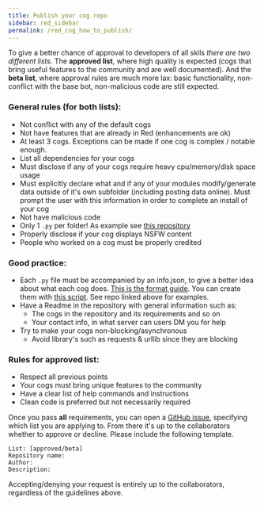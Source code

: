 ```yaml
---
title: Publish your cog repo
sidebar: red_sidebar
permalink: /red_cog_how_to_publish/
---
```


To give a better chance of approval to developers of all skils *there are two different lists*. The **approved list**, where high quality is expected (cogs that bring useful features to the community and are well documented). And the **beta list**, where approval rules are much more lax: basic functionality, non-conflict with the base bot, non-malicious code are still expected.

### General rules (for both lists):  

* Not conflict with any of the default cogs
* Not have features that are already in Red (enhancements are ok)
* At least 3 cogs. Exceptions can be made if one cog is complex / notable enough.
* List all dependencies for your cogs
* Must disclose if any of your cogs require heavy cpu/memory/disk space usage
* Must explicitly declare what and if any of your modules modify/generate data outside of it's own subfolder (including posting data online). Must prompt the user with this information in order to complete an install of your cog
* Not have malicious code
* Only 1 ``.py`` per folder! As example see [this repository](https://github.com/Twentysix26/26-Cogs)
* Properly disclose if your cog displays NSFW content
* People who worked on a cog must be properly credited

### Good practice:  

* Each ``.py`` file must be accompanied by an info.json, to give a better idea about what each cog does. [This is the format guide](http://twentysix26.github.io/Red-Docs/red_cog_info_json/). You can create them with [this script](https://gist.github.com/Twentysix26/73a2a09238d6875b5cb7). See repo linked above for examples.
* Have a Readme in the repository with general information such as:
    * The cogs in the repository and its requirements and so on
    * Your contact info, in what server can users DM you for help
* Try to make your cogs non-blocking/asynchronous
    * Avoid library's such as requests & urllib since they are blocking

### Rules for approved list:  

* Respect all previous points
* Your cogs must bring unique features to the community
* Have a clear list of help commands and instructions
* Clean code is preferred but not necessarily required

Once you pass **all** requirements, you can open a [GitHub issue](https://github.com/Twentysix26/Red-Docs/issues), specifying which list you are applying to. From there it's up to the collaborators whether to approve or decline. Please include the following template.

```
List: [approved/beta]
Repository name:
Author:
Description:
```

Accepting/denying your request is entirely up to the collaborators, regardless of the guidelines above.
